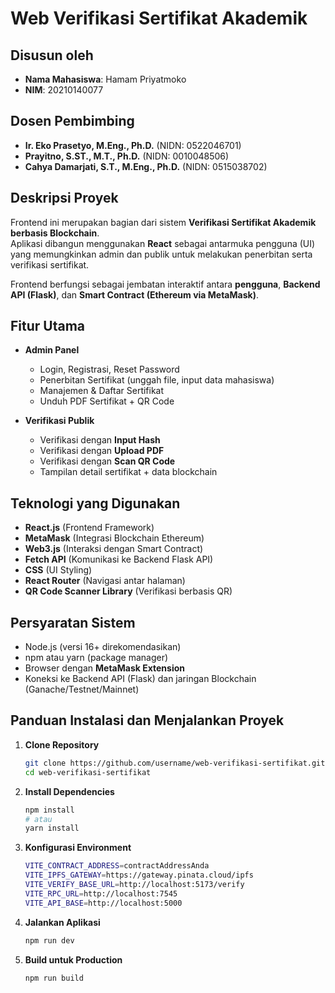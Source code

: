 # Web Verifikasi Sertifikat Akademik

## Disusun oleh
- **Nama Mahasiswa**: Hamam Priyatmoko
- **NIM**: 20210140077

## Dosen Pembimbing
- **Ir. Eko Prasetyo, M.Eng., Ph.D.** (NIDN: 0522046701)
- **Prayitno, S.ST., M.T., Ph.D.** (NIDN: 0010048506)  
- **Cahya Damarjati, S.T., M.Eng., Ph.D.** (NIDN: 0515038702)

## Deskripsi Proyek
Frontend ini merupakan bagian dari sistem **Verifikasi Sertifikat Akademik berbasis Blockchain**.  
Aplikasi dibangun menggunakan **React** sebagai antarmuka pengguna (UI) yang memungkinkan admin dan publik untuk melakukan penerbitan serta verifikasi sertifikat.  

Frontend berfungsi sebagai jembatan interaktif antara **pengguna**, **Backend API (Flask)**, dan **Smart Contract (Ethereum via MetaMask)**.

## Fitur Utama
- **Admin Panel**
  - Login, Registrasi, Reset Password
  - Penerbitan Sertifikat (unggah file, input data mahasiswa)
  - Manajemen & Daftar Sertifikat
  - Unduh PDF Sertifikat + QR Code

- **Verifikasi Publik**
  - Verifikasi dengan **Input Hash**
  - Verifikasi dengan **Upload PDF**
  - Verifikasi dengan **Scan QR Code**
  - Tampilan detail sertifikat + data blockchain

## Teknologi yang Digunakan
- **React.js** (Frontend Framework)
- **MetaMask** (Integrasi Blockchain Ethereum)
- **Web3.js** (Interaksi dengan Smart Contract)
- **Fetch API** (Komunikasi ke Backend Flask API)
- **CSS** (UI Styling)
- **React Router** (Navigasi antar halaman)
- **QR Code Scanner Library** (Verifikasi berbasis QR)

## Persyaratan Sistem
- Node.js (versi 16+ direkomendasikan)
- npm atau yarn (package manager)
- Browser dengan **MetaMask Extension**
- Koneksi ke Backend API (Flask) dan jaringan Blockchain (Ganache/Testnet/Mainnet)

## Panduan Instalasi dan Menjalankan Proyek

1. **Clone Repository**
   ```bash
   git clone https://github.com/username/web-verifikasi-sertifikat.git
   cd web-verifikasi-sertifikat
   ```
2. **Install Dependencies**
   ```bash
   npm install
   # atau
   yarn install
   ```
4. **Konfigurasi Environment**
   ```bash
   VITE_CONTRACT_ADDRESS=contractAddressAnda
   VITE_IPFS_GATEWAY=https://gateway.pinata.cloud/ipfs
   VITE_VERIFY_BASE_URL=http://localhost:5173/verify
   VITE_RPC_URL=http://localhost:7545
   VITE_API_BASE=http://localhost:5000
   ```
6. **Jalankan Aplikasi**
   ```bash
   npm run dev
   ```
8. **Build untuk Production**
   ```bash
   npm run build
   ```
